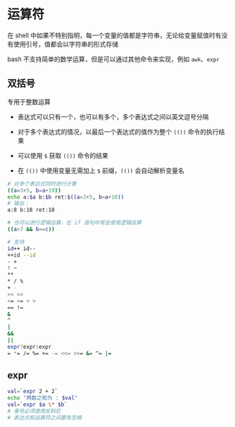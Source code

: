 # 运算符

在 shell 中如果不特别指明，每一个变量的值都是字符串，无论给变量赋值时有没有使用引号，值都会以字符串的形式存储

bash 不支持简单的数学运算，但是可以通过其他命令来实现，例如 `awk`、`expr`

## 双括号

专用于整数运算

- 表达式可以只有一个，也可以有多个，多个表达式之间以英文逗号分隔

- 对于多个表达式的情况，以最后一个表达式的值作为整个 `(())` 命令的执行结果

- 可以使用 `$` 获取 `(())` 命令的结果

- 在 `(())` 中使用变量无需加上 `$` 前缀，`(())` 会自动解析变量名

```sh
# 对多个表达式同时进行计算
((a=3+5, b=a+10))
echo a:$a b:$b ret:$((a=3+5, b=a+10))
# 输出：
a:8 b:18 ret:18

# 也可以进行逻辑运算，在 if 语句中常会使用逻辑运算
((a>7 && b==c))

# 支持
id++ id--
++id --id
- +    
! ~    
**     
* / %  
+ -    
<< >>  
<= >= < >
== !=  
&     
^  
|    
&&    
||   
expr?expr:expr
= *= /= %= += -= <<= >>= &= ^= |=
```

## expr

```sh
val=`expr 2 + 2`
echo "两数之和为 : $val"
val=`expr $a \* $b` 
# 乘号必须使用反斜杠
# 表达式和运算符之间要有空格
```